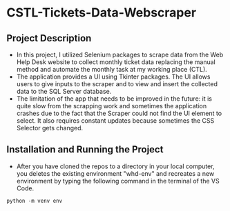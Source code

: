 # CSTL-Tickets-Data-Webscraper
## Project Description
- In this project, I utilized Selenium packages to scrape data from the Web Help Desk website to collect monthly ticket data replacing the manual method and automate the monthly task at my working place (CTL). 
- The application provides a UI using Tkinter packages. The UI allows users to give inputs to the scraper and to view and insert the collected data to the SQL Server database.
- The limitation of the app that needs to be improved in the future: it is quite slow from the scrapping work and sometimes the application crashes due to the fact that the Scraper could not find the UI element to select. It also requires constant updates because sometimes the CSS Selector gets changed. 

## Installation and Running the Project
- After you have cloned the repos to a directory in your local computer, you deletes the existing environment "whd-env" and recreates a new environment by typing the following command in the terminal of the VS Code.
````
python -m venv env
````
